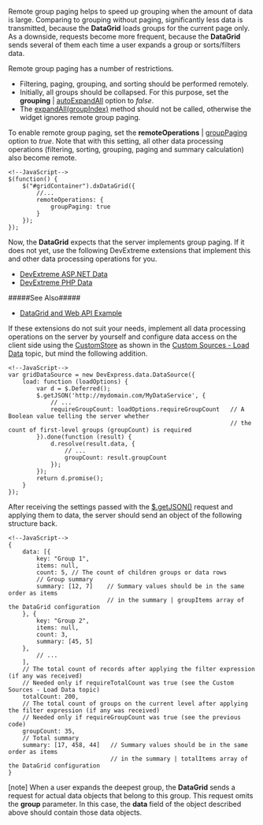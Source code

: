 Remote group paging helps to speed up grouping when the amount of data is large. Comparing to grouping without paging, significantly less data is transmitted, because the **DataGrid** loads groups for the current page only. As a downside, requests become more frequent, because the **DataGrid** sends several of them each time a user expands a group or sorts/filters data.

Remote group paging has a number of restrictions.

- Filtering, paging, grouping, and sorting should be performed remotely.
- Initially, all groups should be collapsed. For this purpose, set the **grouping** | [autoExpandAll](/api-reference/10%20UI%20Widgets/dxDataGrid/1%20Configuration/grouping/autoExpandAll.md '/Documentation/ApiReference/UI_Widgets/dxDataGrid/Configuration/grouping/#autoExpandAll') option to *false*.
- The [expandAll(groupIndex)](/api-reference/10%20UI%20Widgets/dxDataGrid/3%20Methods/expandAll(groupIndex).md '/Documentation/ApiReference/UI_Widgets/dxDataGrid/Methods/#expandAllgroupIndex') method should not be called, otherwise the widget ignores remote group paging.

To enable remote group paging, set the **remoteOperations** | [groupPaging](/api-reference/10%20UI%20Widgets/dxDataGrid/1%20Configuration/remoteOperations/groupPaging.md '/Documentation/ApiReference/UI_Widgets/dxDataGrid/Configuration/remoteOperations/#groupPaging') option to *true*. Note that with this setting, all other data processing operations (filtering, sorting, grouping, paging and summary calculation) also become remote. 

    <!--JavaScript-->
    $(function() {
        $("#gridContainer").dxDataGrid({
            //...
            remoteOperations: {
                groupPaging: true
            }
        });
    });

Now, the **DataGrid** expects that the server implements group paging. If it does not yet, use the following DevExtreme extensions that implement this and other data processing operations for you.

- [DevExtreme ASP.NET Data](https://github.com/DevExpress/DevExtreme.AspNet.Data)
- [DevExtreme PHP Data](https://github.com/DevExpress/DevExtreme-PHP-Data)

#####See Also#####
- [DataGrid and Web API Example](https://github.com/DevExpress/devextreme-examples/tree/16_2/datagrid-webapi)

If these extensions do not suit your needs, implement all data processing operations on the server by yourself and configure data access on the client side using the [CustomStore](/api-reference/30%20Data%20Layer/CustomStore '/Documentation/ApiReference/Data_Layer/CustomStore/') as shown in the [Custom Sources - Load Data](/concepts/05%20Widgets/DataGrid/010%20Data%20Binding/25%20Custom%20Sources/10%20Load%20Data.md '/Documentation/Guide/Widgets/DataGrid/Data_Binding/Custom_Sources/#Load_Data') topic, but mind the following addition.

    <!--JavaScript-->
    var gridDataSource = new DevExpress.data.DataSource({
        load: function (loadOptions) {
            var d = $.Deferred();
            $.getJSON('http://mydomain.com/MyDataService', {  
                // ...
                requireGroupCount: loadOptions.requireGroupCount   // A Boolean value telling the server whether
                                                                   // the count of first-level groups (groupCount) is required
            }).done(function (result) {
                d.resolve(result.data, {
                    // ...
                    groupCount: result.groupCount
                });
            });
            return d.promise();
        }
    });

After receiving the settings passed with the [$.getJSON()](https://api.jquery.com/jquery.getjson) request and applying them to data, the server should send an object of the following structure back.

    <!--JavaScript-->
    {
        data: [{
            key: "Group 1",
            items: null,
            count: 5, // The count of children groups or data rows 
            // Group summary
            summary: [12, 7]    // Summary values should be in the same order as items
                                // in the summary | groupItems array of the DataGrid configuration
        }, {
            key: "Group 2",
            items: null,
            count: 3,
            summary: [45, 5]
        }, 
            // ...
        ],
        // The total count of records after applying the filter expression (if any was received)
        // Needed only if requireTotalCount was true (see the Custom Sources - Load Data topic)
        totalCount: 200,
        // The total count of groups on the current level after applying the filter expression (if any was received)
        // Needed only if requireGroupCount was true (see the previous code)
        groupCount: 35,
        // Total summary
        summary: [17, 458, 44]   // Summary values should be in the same order as items
                                 // in the summary | totalItems array of the DataGrid configuration
    }

[note] When a user expands the deepest group, the **DataGrid** sends a request for actual data objects that belong to this group. This request omits the **group** parameter. In this case, the **data** field of the object described above should contain those data objects.